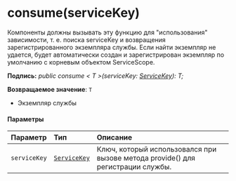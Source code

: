 # <a name="consumeservicekey"></a>consume(serviceKey)




Компоненты должны вызывать эту функцию для "использования" зависимости, т. е. поиска serviceKey и возвращения зарегистрированного экземпляра службы. Если найти экземпляр не удается, будет автоматически создан и зарегистрирован экземпляр по умолчанию с корневым объектом ServiceScope.

**Подпись:** _public consume < T >(serviceKey: [ServiceKey](../sp-core-library/servicekey.md)<T>): T;_

**Возвращаемое значение**: `T`



- Экземпляр службы

#### <a name="parameters"></a>Параметры


| Параметр       | Тип    | Описание |
|:-------------|:---------------|:------------|
| `serviceKey`    | [`ServiceKey`](../sp-core-library/servicekey.md)<T> | Ключ, который использовался при вызове метода provide() для регистрации службы. |


